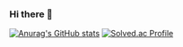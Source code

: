 ### Hi there 👋

<!--
**yjjae/yjjae** is a ✨ _special_ ✨ repository because its `README.md` (this file) appears on your GitHub profile.

Here are some ideas to get you started:

- 🔭 I’m currently working on ...
- 🌱 I’m currently learning ...
- 👯 I’m looking to collaborate on ...
- 🤔 I’m looking for help with ...
- 💬 Ask me about ...
- 📫 How to reach me: ...
- 😄 Pronouns: ...
- ⚡ Fun fact: ...
-->
[![Anurag's GitHub stats](https://github-readme-stats.vercel.app/api?username=yjjae)](https://github.com/yjjae/github-readme-stats)
[![Solved.ac Profile](http://mazassumnida.wtf/api/v2/generate_badge?boj=davi030128)](https://solved.ac/davi030128/)
